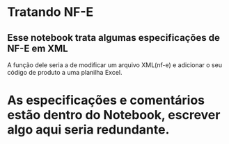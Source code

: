 # Tratando NF-E

## Esse notebook trata algumas especificações de NF-E em XML

A função dele seria a de modificar um arquivo XML(nf-e) e adicionar o seu código de produto a uma planilha Excel. 
 

# As especificações e comentários estão dentro do Notebook, escrever algo aqui seria redundante. 
